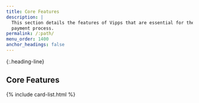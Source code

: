 ```yaml
---
title: Core Features
description: |
  This section details the features of Vipps that are essential for the
  payment process.
permalink: /:path/
menu_order: 1400
anchor_headings: false
---
```


{:.heading-line}
## Core Features

{% include card-list.html %}
